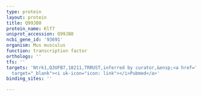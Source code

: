 ```yaml
---
type: protein
layout: protein
title: Q99JB0
protein_name: Klf7
uniprot_accession: Q99JB0
ncbi_gene_id: '93691'
organism: Mus musculus
function: transcription factor
orthologs: ''
tfs: ''
targets: 'Ntrk1,Q3UFB7,18211,TRRUST,inferred by curator,&ensp;<a href="https://www.ncbi.nlm.nih.gov/pubmed/?term=11245580%5Buid%5D+OR+15937222%5Buid%5D+OR+29087512%5Buid%5D"
  target="_blank"><i uk-icon="icon: link"></i>Pubmed</a>'
binding_sites: ''

---
```

